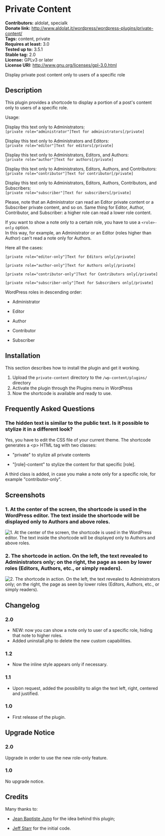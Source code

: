 # Private Content #
**Contributors:** aldolat, specialk  
**Donate link:** http://www.aldolat.it/wordpress/wordpress-plugins/private-content/  
**Tags:** content, private  
**Requires at least:** 3.0  
**Tested up to:** 3.5.1  
**Stable tag:** 2.0  
**License:** GPLv3 or later  
**License URI:** http://www.gnu.org/licenses/gpl-3.0.html  

Display private post content only to users of a specific role

## Description ##

This plugin provides a shortcode to display a portion of a post's content only to users of a specific role.

Usage:

Display this text only to Administrators:<br />
`[private role="administrator"]Text for administrators[/private]`

Display this text only to Administrators and Editors:<br />
`[private role="editor"]Text for editors[/private]`

Display this text only to Administrators, Editors, and Authors:<br />
`[private role="author"]Text for authors[/private]`

Display this text only to Administrators, Editors, Authors, and Contributors:<br />
`[private role="contributor"]Text for contributor[/private]`

Display this text only to Administrators, Editors, Authors, Contributors, and Subscribers:<br />
`[private role="subscriber"]Text for subscribers[/private]`

Please, note that an Administrator can read an Editor private content or a Subscriber private content, and so on. Same thing for Editor, Author, Contributor, and Subscriber: a higher role can read a lower role content.

If you want to show a note only to a certain role, you have to use a `<role>-only` option.<br />
In this way, for example, an Administrator or an Editor (roles higher than Author) can't read a note only for Authors.

Here all the cases:

`[private role="editor-only"]Text for Editors only[/private]`

`[private role="author-only"]Text for Authors only[/private]`

`[private role="contributor-only"]Text for Contributors only[/private]`

`[private role="subscriber-only"]Text for Subscribers only[/private]`

WordPress roles in descending order:

 * Administrator

 * Editor

 * Author

 * Contributor

 * Subscriber

## Installation ##

This section describes how to install the plugin and get it working.

1. Upload  the `private-content` directory to the `/wp-content/plugins/` directory
1. Activate the plugin through the Plugins menu in WordPress
1. Now the shortcode is available and ready to use.

## Frequently Asked Questions ##

### The hidden text is similar to the public text. Is it possible to stylize it in a different look? ###

Yes, you have to edit the CSS file of your current theme.
The shortcode generates a &lt;p&gt; HTML tag with two classes:

* "private" to stylize all private contents

* "[role]-content" to stylize the content for that specific [role].

A third class is added, in case you make a note only for a specific role, for example "contributor-only".

## Screenshots ##

### 1. At the center of the screen, the shortcode is used in the WordPress editor. The text inside the shortcode will be displayed only to Authors and above roles. ###
![1. At the center of the screen, the shortcode is used in the WordPress editor. The text inside the shortcode will be displayed only to Authors and above roles.](http://s-plugins.wordpress.org/private-content/assets/screenshot-1.png)

### 2. The shortcode in action. On the left, the text revealed to Administrators only; on the right, the page as seen by lower roles (Editors, Authors, etc., or simply readers). ###
![2. The shortcode in action. On the left, the text revealed to Administrators only; on the right, the page as seen by lower roles (Editors, Authors, etc., or simply readers).](http://s-plugins.wordpress.org/private-content/assets/screenshot-2.png)


## Changelog ##

### 2.0 ###

* NEW: now you can show a note only to user of a specific role, hiding that note to higher roles.
* Added uninstall.php to delete the new custom capabilities.

### 1.2 ###

* Now the inline style appears only if necessary.

### 1.1 ###

* Upon request, added the possibility to align the text left, right, centered and justified.

### 1.0 ###

* First release of the plugin.

## Upgrade Notice ##

### 2.0 ###

Upgrade in order to use the new role-only feature.

### 1.0 ###

No upgrade notice.

## Credits ##

Many thanks to:

* [Jean Baptiste Jung](http://www.wprecipes.com/add-private-notes-to-your-wordpress-blog-posts) for the idea behind this plugin;

* [Jeff Starr](http://digwp.com/2010/05/private-content-posts-shortcode) for the initial code.
